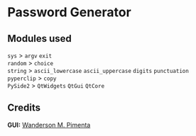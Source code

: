 # Password Generator

## Modules used

`sys` > `argv` `exit` <br/>
`random` > `choice` <br/>
`string` > `ascii_lowercase` `ascii_uppercase` `digits` `punctuation` <br/>
`pyperclip` > `copy` <br/>
`PySide2` > `QtWidgets` `QtGui` `QtCore` <br/>

## Credits

**GUI:** [Wanderson M. Pimenta](https://github.com/Wanderson-Magalhaes)
